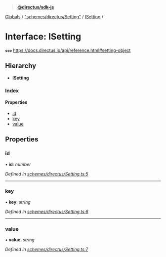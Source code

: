 > **[@directus/sdk-js](../README.md)**

[Globals](../README.md) / ["schemes/directus/Setting"](../modules/_schemes_directus_setting_.md) / [ISetting](_schemes_directus_setting_.isetting.md) /

# Interface: ISetting

**`see`** https://docs.directus.io/api/reference.html#setting-object

## Hierarchy

* **ISetting**

### Index

#### Properties

* [id](_schemes_directus_setting_.isetting.md#id)
* [key](_schemes_directus_setting_.isetting.md#key)
* [value](_schemes_directus_setting_.isetting.md#value)

## Properties

###  id

• **id**: *number*

*Defined in [schemes/directus/Setting.ts:5](https://github.com/janbiasi/sdk-js/blob/b445ae7/src/schemes/directus/Setting.ts#L5)*

___

###  key

• **key**: *string*

*Defined in [schemes/directus/Setting.ts:6](https://github.com/janbiasi/sdk-js/blob/b445ae7/src/schemes/directus/Setting.ts#L6)*

___

###  value

• **value**: *string*

*Defined in [schemes/directus/Setting.ts:7](https://github.com/janbiasi/sdk-js/blob/b445ae7/src/schemes/directus/Setting.ts#L7)*